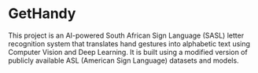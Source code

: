 # GetHandy
This project is an AI-powered South African Sign Language (SASL) letter recognition system that translates hand gestures into alphabetic text using Computer Vision and Deep Learning.  It is built using a modified version of publicly available ASL (American Sign Language) datasets and models.
